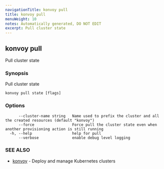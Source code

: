```yaml
---
navigationTitle: konvoy pull
title: konvoy pull
menuWeight: 10
notes: Automatically generated, DO NOT EDIT
excerpt: Pull cluster state
---
```


## konvoy pull

Pull cluster state

### Synopsis

Pull cluster state

```
konvoy pull state [flags]
```

### Options

```
      --cluster-name string   Name used to prefix the cluster and all the created resources (default "konvoy")
      --force                 Force pull the cluster state even when another provisioning action is still running
  -h, --help                  help for pull
      --verbose               enable debug level logging
```

### SEE ALSO

* [konvoy](../)	 - Deploy and manage Kubernetes clusters

